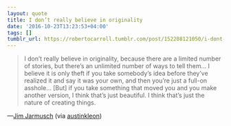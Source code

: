 ```yaml
---
layout: quote
title: I don’t really believe in originality
date: '2016-10-23T13:23:53+04:00'
tags: []
tumblr_url: https://robertocarroll.tumblr.com/post/152208121050/i-dont-really-believe-in-originality-because
---
```

<blockquote>I don’t really believe in originality, because there are a limited number of stories, but there’s an unlimited number of ways to tell them… I believe it is only theft if you take somebody’s idea before they’ve realized it and say it was your own, and then you’re just a full-on asshole… [But] if you take something that moved you and you make another version, I think that’s just beautiful. I think that’s just the nature of creating things.</blockquote>&#8212;<a href="http://nofilmschool.com/2016/10/five-must-see-films-according-jim-jarmusch">Jim Jarmusch</a> (via <a href="http://tumblr.austinkleon.com/" class="tumblr_blog">austinkleon</a>)
